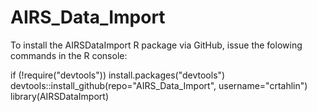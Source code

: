 AIRS_Data_Import
================

To install the AIRSDataImport R package via GitHub, issue the folowing commands in the R console:

if (!require("devtools"))
  install.packages("devtools")
devtools::install_github(repo="AIRS_Data_Import", username="crtahlin")
library(AIRSDataImport)
